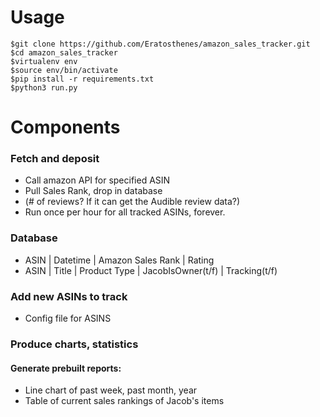 # Usage

```
$git clone https://github.com/Eratosthenes/amazon_sales_tracker.git
$cd amazon_sales_tracker
$virtualenv env
$source env/bin/activate
$pip install -r requirements.txt
$python3 run.py
```

# Components
### Fetch and deposit
- Call amazon API for specified ASIN
- Pull Sales Rank, drop in database
- (# of reviews? If it can get the Audible review data?)
- Run once per hour for all tracked ASINs, forever.

### Database
- ASIN | Datetime | Amazon Sales Rank | Rating
- ASIN | Title | Product Type | JacobIsOwner(t/f) | Tracking(t/f)

### Add new ASINs to track
- Config file for ASINS

### Produce charts, statistics

#### Generate prebuilt reports:
- Line chart of past week, past month, year
- Table of current sales rankings of Jacob's items
